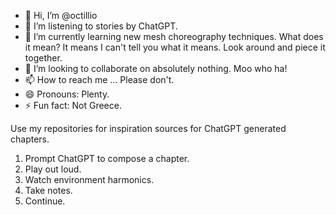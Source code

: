 - 👋 Hi, I’m @octillio
- 👀 I’m listening to stories by ChatGPT.
- 🌱 I’m currently learning new mesh choreography techniques. What does it mean? It means I can't tell you what it means. Look around and piece it together.
- 💞️ I’m looking to collaborate on absolutely nothing. Moo who ha!
- 📫 How to reach me ... Please don't.
- 😄 Pronouns: Plenty.
- ⚡ Fun fact: Not Greece.

Use my repositories for inspiration sources for ChatGPT generated chapters.

1. Prompt ChatGPT to compose a chapter.
2. Play out loud.
3. Watch environment harmonics.
4. Take notes.
5. Continue.